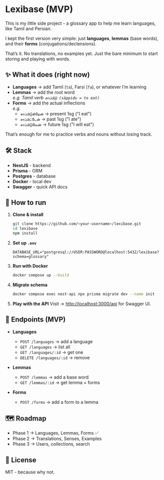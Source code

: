 # Lexibase (MVP)

This is my little side project - a glossary app to help me learn languages, like Tamil and Persian.  

I kept the first version very simple: just **languages**, **lemmas** (base words), and their **forms** (conjugations/declensions).  

That’s it. No translations, no examples yet. Just the bare minimum to start storing and playing with words.

## ✨ What it does (right now)
- **Languages** → add Tamil (`ta`), Farsi (`fa`), or whatever I’m learning
- **Lemmas** → add the root word  
  *e.g. Tamil verb `சாப்பிடு (sāppidu = to eat)`*
- **Forms** → add the actual inflections  
  *e.g.*  
  - `சாப்பிடுகிறேன்` → present 1sg ("I eat")  
  - `சாப்பிட்டேன்` → past 1sg ("I ate")  
  - `சாப்பிடுவேன்` → future 1sg ("I will eat")  

That’s enough for me to practice verbs and nouns without losing track.



## 🛠️ Stack
- **NestJS** - backend
- **Prisma** - ORM
- **Postgres** - database
- **Docker** - local dev
- **Swagger** - quick API docs

## 🚀 How to run

1. **Clone & install**
   ```bash
   git clone https://github.com/<your-username>/lexibase.git
   cd lexibase
   npm install
   ```

2. **Set up `.env`**

   ```env
   DATABASE_URL="postgresql://USER:PASSWORD@localhost:5432/lexibase?schema=glossary"
   ```

3. **Run with Docker**

   ```bash
   docker compose up --build
   ```

4. **Migrate schema**

   ```bash
   docker compose exec nest-api npx prisma migrate dev --name init
   ```

5. **Play with the API**
   Visit → [http://localhost:3000/api](http://localhost:3000/api) for Swagger UI.

## 📖 Endpoints (MVP)

* **Languages**

  * `POST /languages` → add a language
  * `GET /languages` → list all
  * `GET /languages/:id` → get one
  * `DELETE /languages/:id` → remove

* **Lemmas**

  * `POST /lemmas` → add a base word
  * `GET /lemmas/:id` → get lemma + forms

* **Forms**

  * `POST /forms` → add a form to a lemma

## 🗺️ Roadmap

* Phase 1 → Languages, Lemmas, Forms ✅
* Phase 2 → Translations, Senses, Examples
* Phase 3 → Users, collections, search

## 📄 License

MIT - because why not.